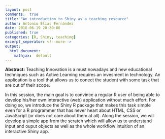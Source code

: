 ```yaml
---
layout: post
comments:  true
title: "An introduction to Shiny as a teaching resource"
author: Antonio Elías Fernández
date: 2018-06-19 20:30:00
published: true
categories: [R, Shiny, teaching]
excerpt_seperator: <!--more-->
output:
  html_document:
    mathjax:  default
---
```


**Abstract:** Teaching Innovation is a must nowadays and new educational techniques such as Active Learning requires an invesment in technology. An application is a tool that allows us to conect the student with some task that are out of their scope. 

In this session, the main goal is to convince a regular R user of being able to develop his/her own interactive (web) application without much effort. For doing so, we introduce the Shiny R package that makes this task simple even for a R programmer that has never heart about HTML, CSS or JavaScript (or does not care about them at all). Along the session, we will develop a simple app from the scratch which will allow us to understand input and ouput objects as well as the whole workflow intuition of an interactive Shiny app.


